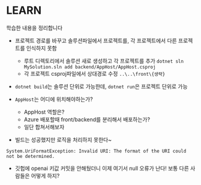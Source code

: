 # LEARN
학습한 내용을 정리합니다

- 프로젝트 경로를 바꾸고 솔루션파일에서 프로젝트를, 각 프로젝트에서 다른 프로젝트를 인식하지 못함
  - 루트 디렉토리에서 솔루션 새로 생성하고 각 프로젝트를 추가 `dotnet sln MySolution.sln add backend/AppHost/AppHost.csproj`
  - 각 프로젝트 csproj파일에서 상대경로 수정 `..\..\front\{생략}`

- `dotnet build`는 솔루션 단위로 가능한데, `dotnet run`은 프로젝트 단위로 가능

- `AppHost`는 어디에 위치해야하는가?
  - AppHost 역할은?
  - Azure 배포할때 front/backend를 분리해서 배포하는가?
  - 일단 합쳐서해보자

- 빌드는 성공했지만 로직을 처리하지 못한다~
```
System.UriFormatException: Invalid URI: The format of the URI could not be determined.
```

- 깃헙에 openai 키값 커밋을 안해뒀더니 이제 여기서 null 오류가 난다! 보통 다른 사람들은 어떻게 하지? 